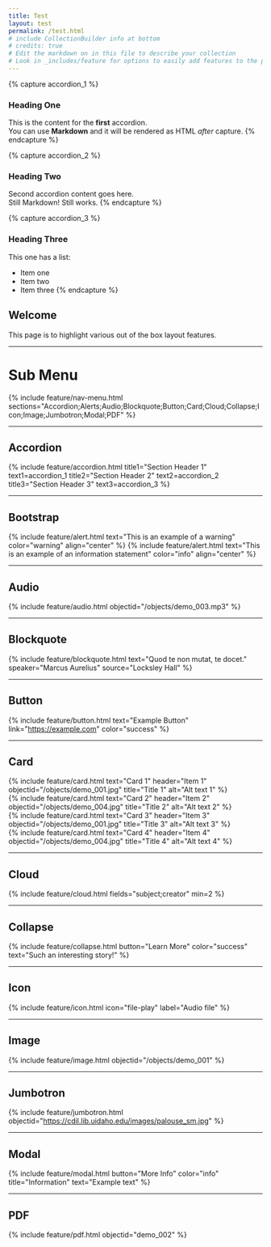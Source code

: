 ```yaml
---
title: Test
layout: test
permalink: /test.html
# include CollectionBuilder info at bottom
# credits: true
# Edit the markdown on in this file to describe your collection
# Look in _includes/feature for options to easily add features to the page
---
```

{% capture accordion_1 %}
### Heading One
This is the content for the **first** accordion.  
You can use **Markdown** and it will be rendered as HTML *after* capture.
{% endcapture %}

{% capture accordion_2 %}
### Heading Two
Second accordion content goes here.  
Still Markdown! Still works.
{% endcapture %}

{% capture accordion_3 %}
### Heading Three
This one has a list:

- Item one
- Item two
- Item three
{% endcapture %}

## Welcome

This page is to highlight various out of the box layout features.

___

# Sub Menu

{% include feature/nav-menu.html sections="Accordion;Alerts;Audio;Blockquote;Button;Card;Cloud;Collapse;Icon;Image;Jumbotron;Modal;PDF" %}

---


## Accordion

{% include feature/accordion.html 
    title1="Section Header 1" text1=accordion_1
    title2="Section Header 2" text2=accordion_2 
    title3="Section Header 3" text3=accordion_3
%}
___


## Bootstrap

{% include feature/alert.html text="This is an example of a warning" color="warning" align="center" %}
{% include feature/alert.html text="This is an example of an information statement" color="info" align="center" %}

___


## Audio 

{% include feature/audio.html objectid="/objects/demo_003.mp3" %}
___


## Blockquote 

{% include feature/blockquote.html text="Quod te non mutat, te docet." speaker="Marcus Aurelius" source="Locksley Hall" %}

___


## Button 
{% include feature/button.html text="Example Button" link="https://example.com" color="success" %}

___


## Card

<div class="container">
  <div class="row row-cols-1 row-cols-sm-2 row-cols-md-4 g-4">
    <div class="col">
      {% include feature/card.html text="Card 1" header="Item 1" objectid="/objects/demo_001.jpg" title="Title 1" alt="Alt text 1" %}
    </div>
    <div class="col">
      {% include feature/card.html text="Card 2" header="Item 2" objectid="/objects/demo_004.jpg" title="Title 2" alt="Alt text 2" %}
    </div>
    <div class="col">
      {% include feature/card.html text="Card 3" header="Item 3" objectid="/objects/demo_001.jpg" title="Title 3" alt="Alt text 3" %}
    </div>
    <div class="col">
      {% include feature/card.html text="Card 4" header="Item 4" objectid="/objects/demo_004.jpg" title="Title 4" alt="Alt text 4" %}
    </div>
  </div>
</div>
 
___


## Cloud

 {% include feature/cloud.html fields="subject;creator" min=2 %}

___


## Collapse

 {% include feature/collapse.html button="Learn More" color="success" text="Such an interesting story!" %}
 
___


## Icon

 {% include feature/icon.html icon="file-play" label="Audio file" %}

 ___


## Image

 {% include feature/image.html objectid="/objects/demo_001" %}

 ___


## Jumbotron 
{% include feature/jumbotron.html objectid="https://cdil.lib.uidaho.edu/images/palouse_sm.jpg" %}

___


## Modal

{% include feature/modal.html button="More Info" color="info" title="Information" text="Example text" %}

___

## PDF

{% include feature/pdf.html objectid="demo_002" %}
